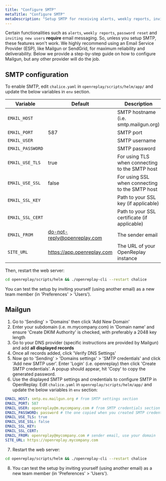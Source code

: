 ```yaml
---
title: "Configure SMTP"
metaTitle: "Configure SMTP"
metaDescription: "Setup SMTP for receiving alerts, weekly reports, inviting new users to OpenReplay and resetting passwords."
---
```


Certain functionalities such as `alerts`, `weekly reports`, `password reset` and `inviting new users` **require** email messaging. So, unless you setup SMTP, these features won't work. We highly recommend using an Email Service Provider (ESP), like Mailgun or SendGrid, for maximum reliability and deliverability. Below we provide a step-by-step guide on how to configure Mailgun, but any other provider will do the job.

## SMTP configuration

To enable SMTP, edit `chalice.yaml` in `openreplay/scripts/helm/app/` and update the below variables in `env` section.

| Variable | Default | Description |
|----------|-------------|-------------|
| `EMAIL_HOST` |  | SMTP hostname (i.e. smtp.mailgun.org) |
| `EMAIL_PORT` | 587 | SMTP port |
| `EMAIL_USER` |  | SMTP username|
| `EMAIL_PASSWORD` |  | SMTP password |
| `EMAIL_USE_TLS` | true | For using TLS when connecting to the SMTP host |
| `EMAIL_USE_SSL` | false | For using SSL when connecting to the SMTP host |
| `EMAIL_SSL_KEY` |  | Path to your SSL key (if applicable) |
| `EMAIL_SSL_CERT` |  | Path to your SSL certificate (if applicable) |
| `EMAIL_FROM` | do-not-reply@openreplay.com | The sender email |
| `SITE_URL` | https://app.openreplay.com | The URL of your OpenReplay instance |

Then, restart the web server:

```bash
cd openreplay/scripts/helm && ./openreplay-cli --restart chalice
```

You can test the setup by inviting yourself (using another email) as a new team member (in 'Preferences' > 'Users').

## Mailgun

1. Go to 'Sending' > 'Domains' then click 'Add New Domain'
2. Enter your subdomain (i.e. m.mycompany.com) in 'Domain name' and ensure 'Create DKIM Authority' is checked, with preferably a 2048 key length
3. Go to your DNS provider (specific instructions are provided by Mailgun) and add **all displayed records**
4. Once all records added, click 'Verify DNS Settings'
5. Now go to 'Sending' > 'Domains settings' > 'SMTP credentials' and click 'Add new SMTP user'. Enter 'Login' (i.e. openreplay) then click 'Create SMTP credentials'. A popup should appear, hit 'Copy' to copy the generated password.
6. Use the displayed SMTP settings and credentials to configure SMTP in OpenReplay. Edit `chalice.yaml` in `openreplay/scripts/helm/app/` and update the below variables in `env` section:

```yaml
EMAIL_HOST: smtp.eu.mailgun.org # from SMTP settings section
EMAIL_PORT: 587
EMAIL_USER: openreplay@m.mycompany.com # from SMTP credentials section
EMAIL_PASSWORD: password # the one copied when you created SMTP credentials
EMAIL_USE_TLS: true
EMAIL_USE_SSL: false
EMAIL_SSL_KEY:
EMAIL_SSL_CERT:
EMAIL_FROM: openreplay@mycompany.com # sender email, use your domain
SITE_URL: https://openreplay.mycompany.com
```

7. Restart the web server:

```bash
cd openreplay/scripts/helm && ./openreplay-cli --restart chalice
```

8. You can test the setup by inviting yourself (using another email) as a new team member (in 'Preferences' > 'Users').
